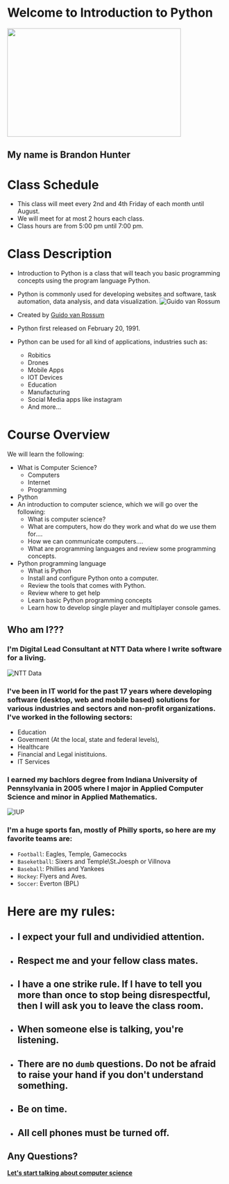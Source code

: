 # Welcome to Introduction to Python
[<img src="https://ourcodeworld.com/public-media/articles/articleocw-5c65fbda1ea05.jpg" height="250" width="400">](python3-e1624386861238.jpg)
## My name is Brandon Hunter

# Class Schedule
- This class will meet every 2nd and 4th Friday of each month until August.
- We will meet for at most 2 hours each class.
- Class hours are from 5:00 pm until 7:00 pm.

# Class Description
- Introduction to Python is a class that will teach you basic programming concepts using the program language Python.
- Python is commonly used for developing websites and software, task automation, data analysis, and data visualization. 
![Guido van Rossum](https://gvanrossum.github.io/images/IMG_2192.jpg)

- Created by [Guido van Rossum](https://gvanrossum.github.io/)

- Python first released on February 20, 1991.

- Python can be used for all kind of applications, industries such as:
  - Robitics
  - Drones
  - Mobile Apps
  - IOT Devices 
  - Education
  - Manufacturing
  - Social Media apps like instagram
  - And more...
# Course Overview
We will learn the following:
- What is Computer Science?
  - Computers
  - Internet
  - Programming
- Python
- An introduction to computer science, which we will go over the following:
  - What is computer science?
  - What are computers, how do they work and what do we use them for....
  - How we can communicate computers....
  - What are programming languages and review some programming concepts.
- Python programming language
  - What is Python
  - Install and configure Python onto a computer.
  - Review the tools that comes with Python.
  - Review where to get help
  - Learn basic Python programming concepts
  - Learn how to develop single player and multiplayer console games.
## Who am I???

### I'm Digital Lead Consultant at NTT Data where I write software for a living.

![NTT Data](https://iconape.com/wp-content/files/xv/81087/svg/ntt-data-1.svg)

### I've been in IT world for the past 17 years where developing software (desktop, web and mobile based) solutions for various industries and sectors and non-profit organizations. I've worked in the following sectors:
- Education
- Goverment (At the local, state and federal levels), 
- Healthcare 
- Financial and Legal inistituions.  
- IT Services

### I earned my bachlors degree from Indiana University of Pennsylvania in 2005 where I major in Applied Computer Science and minor in Applied Mathematics.

![IUP](https://bloximages.newyork1.vip.townnews.com/indianagazette.com/content/tncms/assets/v3/editorial/c/9c/c9c8120a-806f-11e7-8c6c-0330a211fbd5/5990c6e74d3b3.image.jpg?resize=300%2C300)

### I'm a huge sports fan, mostly of Philly sports, so here are my  favorite teams are:
  - `Football`: Eagles, Temple, Gamecocks
  - `Baseketball`: Sixers and Temple\St.Joesph or Villnova
  - `Baseball`: Phillies and Yankees
  - `Hockey`: Flyers and Aves.
  - `Soccer`: Everton (BPL)
 
# Here are my rules:

- ## I expect your full and undividied attention.
- ## Respect me and your fellow class mates. 

- ## I have a one strike rule. If I have to tell you more than once to stop being disrespectful, then I will ask you to leave the class room.
- ## When someone else is talking, you're listening.
- ## There are no `dumb` questions. Do not be afraid to raise your hand if you don't understand something.

- ## Be on time. 
- ## All cell phones must be turned off.

## Any Questions?

[**Let's start talking about computer science**](https://github.com/brandonmichaelhunter/UMASAV/blob/beetle/Day1/CompSci.md)
